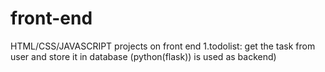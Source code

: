 # front-end
HTML/CSS/JAVASCRIPT
projects on front end
1.todolist:
get the task from user and store it in database 
(python(flask)) is used as backend)
